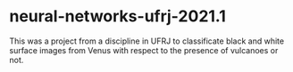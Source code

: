 # neural-networks-ufrj-2021.1
This was a project from a discipline in UFRJ to classificate black and white surface images from Venus with respect to the presence of vulcanoes or not.
